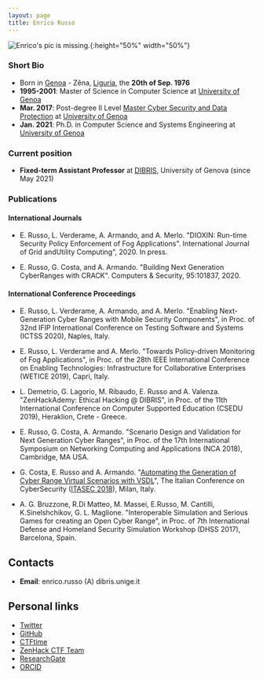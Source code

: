 ```yaml
---
layout: page
title: Enrico Russo
---
```


![Enrico's pic is missing.](/pics/enriquez.png){:height="50%" width="50%"}

### Short Bio
- Born in [Genoa](https://en.wikipedia.org/wiki/Genoa) - Zêna, [Liguria](https://en.wikipedia.org/wiki/Liguria), the **20th of Sep. 1976**
- **1995-2001**: Master of Science in Computer Science at [University of Genoa](https://en.wikipedia.org/wiki/University_of_Genoa)
- **Mar. 2017**: Post-degree II Level [Master Cyber Security and Data Protection](https://mastercybersecurity.it/) at [University of Genoa](https://en.wikipedia.org/wiki/University_of_Genoa) 
- **Jan. 2021**: Ph.D. in Computer Science and Systems Engineering at [University of Genoa](https://en.wikipedia.org/wiki/University_of_Genoa)

### Current position

- **Fixed-term Assistant Professor** at [DIBRIS](https://www.dibris.unige.it/), University of Genova (since May 2021)

### Publications

#### International Journals

   - E. Russo, L. Verderame, A. Armando, and A. Merlo. "DIOXIN: Run-time Security Policy Enforcement of Fog Applications". International Journal of Grid andUtility Computing", 2020. In press.

   - E. Russo, G. Costa, and A. Armando. "Building Next Generation CyberRanges with CRACK". Computers & Security, 95:101837, 2020.

#### International Conference Proceedings

   - E. Russo, L. Verderame, A. Armando, and A. Merlo. "Enabling Next-Generation Cyber Ranges with Mobile Security Components", in Proc. of 32nd IFIP International Conference on Testing Software and Systems (ICTSS 2020), Naples, Italy.

  - E. Russo, L. Verderame and A. Merlo. "Towards Policy-driven Monitoring of Fog Applications", in Proc. of the 28th IEEE International Conference on Enabling Technologies: Infrastructure for Collaborative Enterprises (WETICE 2019), Capri, Italy.

  - L. Demetrio, G. Lagorio, M. Ribaudo, E. Russo and A. Valenza. "ZenHackAdemy: Ethical Hacking @ DIBRIS", in Proc. of the 11th International Conference on Computer Supported Education (CSEDU 2019), Heraklion, Crete - Greece.
  
  - E. Russo, G. Costa, A. Armando. "Scenario Design and Validation for Next Generation Cyber Ranges", in Proc. of the 17th International Symposium on Networking Computing and Applications (NCA 2018), Cambridge, MA USA.

  - G. Costa, E. Russo and A. Armando. "[Automating the Generation of Cyber Range Virtual Scenarios with VSDL](/papers/Automating_the_Generation_of_CR_Virtual_Scenarios_with_VSDL.pdf)", The Italian Conference on CyberSecurity ([ITASEC 2018](https://www.itasec.it/2018.html)), Milan, Italy.
  
  - A. G. Bruzzone, R.Di Matteo, M. Massei, E.Russo, M. Cantilli, K.Sinelshchikov, G. L. Maglione. "Interoperable Simulation and Serious Games for creating an Open Cyber Range", in Proc. of 7th International Defense and Homeland Security Simulation Workshop (DHSS 2017), Barcelona, Spain.

## Contacts
<!-- - **Office**: [room 314, DIBRIS, Via Dodecaneso, 35, 16146 Genova - Italy](https://goo.gl/maps/kTyTs2YKMkL2) -->
- **Email**: enrico.russo (A) dibris.unige.it 

## Personal links
- [Twitter](https://twitter.com/springchickenz)
- [GitHub](https://github.com/enricorusso)
- [CTFtime](https://ctftime.org/user/24956)
- [ZenHack CTF Team](https://zenhack.it)
- [ResearchGate](https://www.researchgate.net/profile/Enrico_Russo2)
- [ORCID](https://orcid.org/0000-0002-1077-2771)


